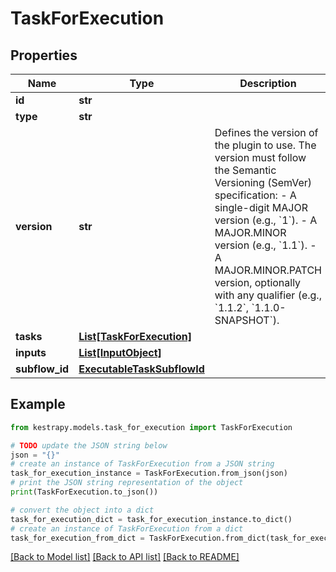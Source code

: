 # TaskForExecution


## Properties

Name | Type | Description | Notes
------------ | ------------- | ------------- | -------------
**id** | **str** |  | 
**type** | **str** |  | 
**version** | **str** | Defines the version of the plugin to use.  The version must follow the Semantic Versioning (SemVer) specification:   - A single-digit MAJOR version (e.g., &#x60;1&#x60;).   - A MAJOR.MINOR version (e.g., &#x60;1.1&#x60;).   - A MAJOR.MINOR.PATCH version, optionally with any qualifier     (e.g., &#x60;1.1.2&#x60;, &#x60;1.1.0-SNAPSHOT&#x60;).  | [optional] 
**tasks** | [**List[TaskForExecution]**](TaskForExecution.md) |  | [optional] 
**inputs** | [**List[InputObject]**](InputObject.md) |  | [optional] 
**subflow_id** | [**ExecutableTaskSubflowId**](ExecutableTaskSubflowId.md) |  | [optional] 

## Example

```python
from kestrapy.models.task_for_execution import TaskForExecution

# TODO update the JSON string below
json = "{}"
# create an instance of TaskForExecution from a JSON string
task_for_execution_instance = TaskForExecution.from_json(json)
# print the JSON string representation of the object
print(TaskForExecution.to_json())

# convert the object into a dict
task_for_execution_dict = task_for_execution_instance.to_dict()
# create an instance of TaskForExecution from a dict
task_for_execution_from_dict = TaskForExecution.from_dict(task_for_execution_dict)
```
[[Back to Model list]](../README.md#documentation-for-models) [[Back to API list]](../README.md#documentation-for-api-endpoints) [[Back to README]](../README.md)


